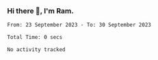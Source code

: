 ### Hi there 👋, I'm Ram.

<!--START_SECTION:waka-->

```txt
From: 23 September 2023 - To: 30 September 2023

Total Time: 0 secs

No activity tracked
```

<!--END_SECTION:waka-->
